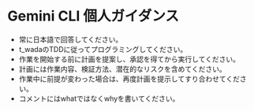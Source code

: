 # Gemini CLI 個人ガイダンス

- 常に日本語で回答してください。
- t_wadaのTDDに従ってプログラミングしてください。
- 作業を開始する前に計画を提案し、承認を得てから実行してください。
- 計画には作業内容、検証方法、潜在的なリスクを含めてください。
- 作業中に前提が変わった場合は、再度計画を提示してすり合わせてください。
- コメントにはwhatではなくwhyを書いてください。
